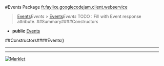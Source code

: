#Events
Package [fr.faylixe.googlecodejam.client.webservice](README.md)<br>

> [Events](Events.md)*Events* > [Events](Events.md)*Events*
TODO : Fill with Event response attribute.
##Summary####Constructors
* **public** [Events](#events)

##Constructors####Events()


---

---

[![Marklet](https://img.shields.io/badge/Generated%20by-Marklet-green.svg)](https://github.com/Faylixe/marklet)